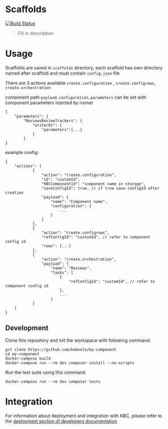# Scaffolds

[![Build Status](https://travis-ci.com/keboola/scaffolds.svg?branch=master)](https://travis-ci.com/keboola/scaffolds)

> Fill in description

# Usage

Scaffolds are saved in `scaffolds` directory, each scaffold has own directory named after scaffold and must contain `config.json` file

There are 3 actions available `create.configuration` , `create.configrows`, `create.orchestration`

component path `payload.configuration.parameters` can be set with component parameters injected by runner

```
{
    "parameters": {
        "ReviewsReviewTrackers": {
            "writer01": {
                "parameters":{...}
            }
        }
}
```

example config:
```
{
    "actions": [
            {
                "action": "create.configuration",
                "id": "customId",
                "KBCComponentId": "component name in storage",
                "saveConfigId": true, // if true save configId after creation
                "payload": {
                    "name": "Component name",
                    "configuration": {
                        ...
                    }
                }
            },
            {
                "action": "create.configrows",
                "refConfigId": "customId", // refer to component config id
                "rows": [...]
            },
            {
                "action": "create.orchestration",
                "payload": {
                    "name": "Reviews",
                    "tasks": [
                        {
                            "refConfigId": "customId", // refer to component config id
                        },
                        ...
                    ]
            }
    ]
}
```

## Development

Clone this repository and init the workspace with following command:

```
git clone https://github.com/keboola/my-component
cd my-component
docker-compose build
docker-compose run --rm dev composer install --no-scripts
```

Run the test suite using this command:

```
docker-compose run --rm dev composer tests
```

# Integration

For information about deployment and integration with KBC, please refer to the [deployment section of developers documentation](https://developers.keboola.com/extend/component/deployment/)
